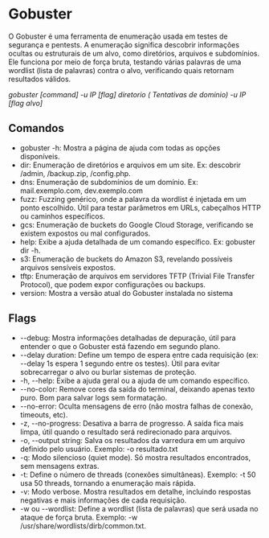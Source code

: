 # Gobuster 

O Gobuster é uma ferramenta de enumeração usada em testes de segurança e pentests.
 A enumeração significa descobrir informações ocultas ou estruturais de um alvo, como diretórios, arquivos e subdomínios.
Ele funciona por meio de força bruta, testando várias palavras de uma wordlist (lista de palavras) contra o alvo, verificando quais retornam resultados válidos.

*gobuster [command] -u IP [flag] diretorio ( Tentativas de dominio)*
*-u IP [flag alvo]*

## Comandos

* gobuster -h: Mostra a página de ajuda com todas as opções disponíveis.
* dir: Enumeração de diretórios e arquivos em um site. Ex: descobrir /admin, /backup.zip, /config.php.
* dns: Enumeração de subdomínios de um domínio. Ex: mail.exemplo.com, dev.exemplo.com
* fuzz: Fuzzing genérico, onde a palavra da wordlist é injetada em um ponto escolhido. Útil para testar parâmetros em URLs, cabeçalhos HTTP ou caminhos específicos.
* gcs: Enumeração de buckets do Google Cloud Storage, verificando se existem expostos ou mal configurados.
* help: Exibe a ajuda detalhada de um comando específico. Ex: gobuster dir -h.
* s3: Enumeração de buckets do Amazon S3, revelando possíveis arquivos sensíveis expostos.
* tftp: Enumeração de arquivos em servidores TFTP (Trivial File Transfer Protocol), que podem expor configurações ou backups.
* version: Mostra a versão atual do Gobuster instalada no sistema

## Flags 

* --debug: Mostra informações detalhadas de depuração, útil para entender o que o Gobuster está fazendo em segundo plano.
* --delay duration: Define um tempo de espera entre cada requisição (ex: --delay 1s espera 1 segundo entre os testes). Útil para evitar sobrecarregar o alvo ou burlar sistemas de proteção.
* -h, --help: Exibe a ajuda geral ou a ajuda de um comando específico.
* --no-color: Remove cores da saída do terminal, deixando apenas texto puro. Bom para salvar logs sem formatação.
* --no-error: Oculta mensagens de erro (não mostra falhas de conexão, timeouts, etc).
* -z, --no-progress: Desativa a barra de progresso. A saída fica mais limpa, útil quando o resultado será redirecionado para arquivos.
* -o, --output string: Salva os resultados da varredura em um arquivo definido pelo usuário. Exemplo: -o resultado.txt
* -q: Modo silencioso (quiet mode). Só mostra resultados encontrados, sem mensagens extras.
* -t: Define o número de threads (conexões simultâneas). Exemplo: -t 50 usa 50 threads, tornando a enumeração mais rápida.
* -v: Modo verbose. Mostra resultados em detalhe, incluindo respostas negativas e mais informações de cada requisição.
* -w ou --wordlist: Define a wordlist (lista de palavras) que será usada no ataque de força bruta. Exemplo: -w /usr/share/wordlists/dirb/common.txt.

